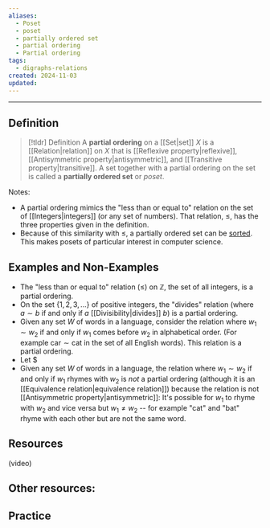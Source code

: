 ```yaml
---
aliases:
  - Poset
  - poset
  - partially ordered set
  - partial ordering
  - Partial ordering
tags:
  - digraphs-relations
created: 2024-11-03
updated:
---
```

---
## Definition 

> [!tldr] Definition
> A **partial ordering** on a [[Set|set]] $X$ is a [[Relation|relation]] on $X$ that is [[Reflexive property|reflexive]], [[Antisymmetric property|antisymmetric]], and [[Transitive property|transitive]]. A set together with a partial ordering on the set is called a **partially ordered set** or *poset*. 

Notes: 
- A partial ordering mimics the "less than or equal to" relation on the set of [[Integers|integers]] (or any set of numbers). That relation, $\leq$, has the three properties given in the definition. 
- Because of this similarity with $\leq$, a partially ordered set can be [sorted](https://en.wikipedia.org/wiki/Sorting_algorithm). This makes posets of particular interest in computer science. 

## Examples and Non-Examples

- The "less than or equal to" relation ($\leq$) on $\mathbb{Z}$, the set of all integers, is a partial ordering. 
- On the set $\{1,2,3,\dots\}$ of positive integers, the "divides" relation (where $a \sim b$ if and only if $a$ [[Divisibility|divides]] $b$) is a partial ordering. 
- Given any set $W$ of words in a language, consider the relation where $w_1 \sim w_2$ if and only if $w_1$ comes before $w_2$ in alphabetical order. (For example $\text{car} \sim \text{cat}$ in the set of all English words). This relation is a partial ordering. 
- Let $
- Given any set $W$ of words in a language, the relation where $w_1 \sim w_2$ if and only if $w_1$ rhymes with $w_2$ is *not* a partial ordering (although it is an [[Equivalence relation|equivalence relation]]) because the relation is not [[Antisymmetric property|antisymmetric]]: It's possible for $w_1$ to rhyme with $w_2$ and vice versa but $w_1 \neq w_2$ -- for example "cat" and "bat" rhyme with each other but are not the same word. 

## Resources 

(video)

Other resources: 
- 

## Practice 
